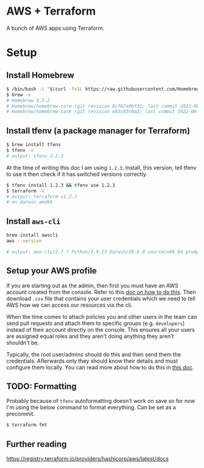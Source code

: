# AWS + Terraform

A bunch of AWS apps using Terraform.

# Setup

## Install Homebrew

```bash
$ /bin/bash -c "$(curl -fsSL https://raw.githubusercontent.com/Homebrew/install/HEAD/install.sh)"
$ brew -v
# Homebrew 3.5.2
# Homebrew/homebrew-core (git revision 8cf67a9bf32; last commit 2022-06-18)
# Homebrew/homebrew-cask (git revision e83c83c0a2; last commit 2022-06-18)
```

## Install tfenv (a package manager for Terraform)

```bash
$ brew install tfenv
$ tfenv -v
# output: tfenv 2.2.3
```

At the time of writing this doc I am using `1.2.3`. Install, this version, tell tfenv to use it then check if it has switched versions correctly.

```bash
$ tfenv install 1.2.3 && tfenv use 1.2.3
$ terraform -v
# output: Terraform v1.2.3
# on darwin_amd64
```

## Install `aws-cli`

```bash
brew install awscli
aws --version

# output: aws-cli/2.7.7 Python/3.9.13 Darwin/20.6.0 source/x86_64 prompt/off
```

## Setup your AWS profile

If you are starting out as the admin, then first you must have an AWS account created from the console. Refer to this [doc on how to do this](https://docs.aws.amazon.com/IAM/latest/UserGuide/id_users_create.html). Then download `.csv` file that contains your user credentials which we need to tell AWS how we can access our resources via the cli.

When the time comes to attach policies you and other users in the team can send pull requests and attach them to specific groups (e.g. `developers`) instead of their account directly on the console. This ensures all your users are assigned equal roles and they aren't doing anything they aren't shouldn't be.

Typically, the root user/admins should do this and then send them the credentials. Afterwards only they should know their details and must configure them locally. You can read more about how to do this in [this doc](docs/SETTING_UP_AWS_CLI.md).



## TODO: Formatting

Probably because of `tfenv` autoformatting doesn't work on save so for now I'm using the below command to format everything. Can be set as a precommit.

```bash
$ terraform fmt
```

## Further reading

https://registry.terraform.io/providers/hashicorp/aws/latest/docs